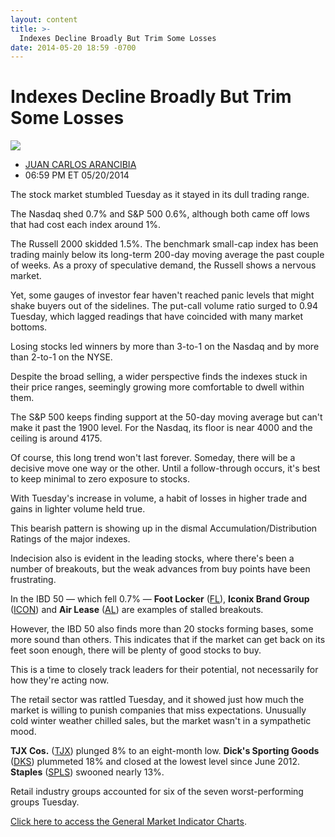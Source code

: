 ```yaml
---
layout: content
title: >-
  Indexes Decline Broadly But Trim Some Losses
date: 2014-05-20 18:59 -0700
---
```



Indexes Decline Broadly But Trim Some Losses
=============================================


![](https://www.investors.com/wp-content/uploads/ibd-migrated-images/MPv_140521_635361959920779625.png)

* [JUAN CARLOS ARANCIBIA](https://www.investors.com/author/arancibiaj/ "Posts by JUAN CARLOS ARANCIBIA")
* 06:59 PM ET 05/20/2014




The stock market stumbled Tuesday as it stayed in its dull trading range.

  

The Nasdaq shed 0.7% and S&P 500 0.6%, although both came off lows that had cost each index around 1%.

  

The Russell 2000 skidded 1.5%. The benchmark small-cap index has been trading mainly below its long-term 200-day moving average the past couple of weeks. As a proxy of speculative demand, the Russell shows a nervous market.

  

Yet, some gauges of investor fear haven't reached panic levels that might shake buyers out of the sidelines. The put-call volume ratio surged to 0.94 Tuesday, which lagged readings that have coincided with many market bottoms.

  

Losing stocks led winners by more than 3-to-1 on the Nasdaq and by more than 2-to-1 on the NYSE.

  

Despite the broad selling, a wider perspective finds the indexes stuck in their price ranges, seemingly growing more comfortable to dwell within them.

  

The S&P 500 keeps finding support at the 50-day moving average but can't make it past the 1900 level. For the Nasdaq, its floor is near 4000 and the ceiling is around 4175.

  

Of course, this long trend won't last forever. Someday, there will be a decisive move one way or the other. Until a follow-through occurs, it's best to keep minimal to zero exposure to stocks.

  

With Tuesday's increase in volume, a habit of losses in higher trade and gains in lighter volume held true.

  

This bearish pattern is showing up in the dismal Accumulation/Distribution Ratings of the major indexes.

  

Indecision also is evident in the leading stocks, where there's been a number of breakouts, but the weak advances from buy points have been frustrating.

  

In the IBD 50 — which fell 0.7% — **Foot Locker** ([FL](https://research.investors.com/quote.aspx?symbol=FL)), **Iconix Brand Group** ([ICON](https://research.investors.com/quote.aspx?symbol=ICON)) and **Air Lease** ([AL](https://research.investors.com/quote.aspx?symbol=AL)) are examples of stalled breakouts.

  

However, the IBD 50 also finds more than 20 stocks forming bases, some more sound than others. This indicates that if the market can get back on its feet soon enough, there will be plenty of good stocks to buy.

  

This is a time to closely track leaders for their potential, not necessarily for how they're acting now.

  

The retail sector was rattled Tuesday, and it showed just how much the market is willing to punish companies that miss expectations. Unusually cold winter weather chilled sales, but the market wasn't in a sympathetic mood.

  

**TJX Cos.** ([TJX](https://research.investors.com/quote.aspx?symbol=TJX)) plunged 8% to an eight-month low. **Dick's Sporting Goods** ([DKS](https://research.investors.com/quote.aspx?symbol=DKS)) plummeted 18% and closed at the lowest level since June 2012. **Staples** ([SPLS](https://research.investors.com/quote.aspx?symbol=SPLS)) swooned nearly 13%.

  

Retail industry groups accounted for six of the seven worst-performing groups Tuesday.

  

[Click here to access the General Market Indicator Charts](https://www.investors.com/pdf/GMI_052114.pdf).




